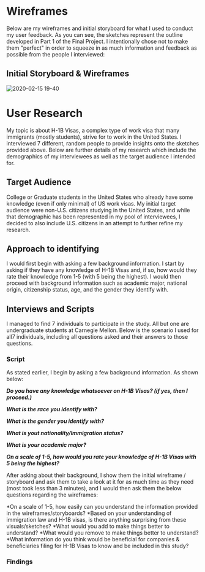 # Wireframes

Below are my wireframes and initial storyboard for what I used to conduct my user feedback. As you can see, the sketches represent the outline developed in Part 1 of the Final Project. I intentionally chose not to make them "perfect" in order to squeeze in as much information and feedback as possible from the people I interviewed:

## Initial Storyboard & Wireframes

![2020-02-15 19-40](https://user-images.githubusercontent.com/60077122/74621238-3b9eb100-510a-11ea-90a2-416a7b9ab045.jpeg)


# User Research

My topic is about H-1B Visas, a complex type of work visa that many immigrants (mostly students), strive for to work in the United States. I interviewed 7 different, random people to provide insights onto the sketches provided above. Below are further details of my research which include the demographics of my interviewees as well as the target audience I intended for.

## Target Audience

College or Graduate students in the United States who already have some knowledge (even if only minimal) of US work visas. My initial target audience were non-U.S. citizens studying in the United States, and while that demographic has been represented in my pool of interviewees, I decided to also include U.S. citizens in an attempt to further refine my research.

## Approach to identifying

I would first begin with asking a few background information. I start by asking if they have any knowledge of H-1B Visas and, if so, how would they rate their knowledge from 1-5 (with 5 being the highest). I would then proceed with background information such as academic major, national origin, citizenship status, age, and the gender they identify with.

## Interviews and Scripts

I managed to find 7 individuals to participate in the study. All but one are undergraduate students at Carnegie Mellon. Below is the scenario I used for all7 individuals, including all questions asked and their answers to those questions.

### Script

As stated earlier, I begin by asking a few background information. As shown below:

**_Do you have any knowledge whatsoever on H-1B Visas? (if yes, then I proceed.)_**

**_What is the race you identify with?_**

**_What is the gender you identify with?_**

**_What is yout nationality/Immigration status?_**

**_What is your academic major?_**

**_On a scale of 1-5, how would you rate your knowledge of H-1B Visas with 5 being the highest?_**


After asking about their background, I show them the initial wireframe / storyboard and ask them to take a look at it for as much time as they need (most took less than 3 minutes), and I would then ask them the below questions regarding the wireframes:

*On a scale of 1-5, how easily can you understand the information provided in the wireframes/storyboards?
*Based on your understanding of immigration law and H-1B visas, is there anything surprising from these visuals/sketches?
*What would you add to make things better to understand?
*What would you remove to make things better to understand?
*What information do you think would be beneficial for companies & beneficiaries filing for H-1B Visas to know and be included in this study?

### Findings




